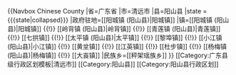 {{Navbox Chinese County
|省=广东省
|市=清远市
|县=阳山县
|state = {{{state<includeonly>|collapsed</includeonly>}}}
|政府驻地=[[阳城镇 (阳山县)|阳城镇]]
|镇=[[阳城镇 (阳山县)|阳城镇]] {{!}} [[岭背镇 (阳山县)|岭背镇]] {{!}} [[青莲镇 (阳山县)|青莲镇]] {{!}} [[七拱镇]] {{!}} [[太平镇 (阳山县)|太平镇]] {{!}} [[黎埠镇]] {{!}} [[小江镇 (阳山县)|小江镇]] {{!}} [[黄坌镇]] {{!}} [[江英镇]] {{!}} [[杜步镇]] {{!}} [[杨梅镇 (阳山县)|杨梅镇]] {{!}} [[大崀镇]]
|民族乡=[[秤架瑶族乡]]
}}<noinclude>
[[Category:广东县级行政区划模板|清远市]]
[[Category:阳山县]]
[[Category:阳山县行政区划]]
</noinclude>